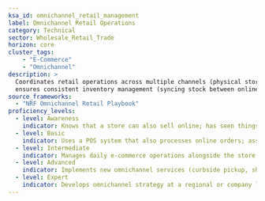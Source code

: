 ```yaml
---  
ksa_id: omnichannel_retail_management  
label: Omnichannel Retail Operations  
category: Technical  
sector: Wholesale_Retail_Trade  
horizon: core  
cluster_tags: 
    - "E-Commerce"
    - "Omnichannel"
description: >  
  Coordinates retail operations across multiple channels (physical store, online store, mobile app, etc.);  
  ensures consistent inventory management (syncing stock between online and in-store), handles online order fulfillment and in-store pickup, aligns promotions and customer experience across channels, and utilizes retail tech (POS systems, order management software) to run a seamless omnichannel business.  
source_frameworks:  
  - "NRF Omnichannel Retail Playbook"  
proficiency_levels:  
  - level: Awareness  
    indicator: Knows that a store can also sell online; has seen things like “buy online pick up in store” (BOPIS) as a concept.  
  - level: Basic  
    indicator: Uses a POS system that also processes online orders; assists with packing online orders for shipment or setting aside pickup orders; updates inventory counts when something is sold or returned in either channel as instructed.  
  - level: Intermediate  
    indicator: Manages daily e-commerce operations alongside the store (monitors online sales, adjusts in-store staffing for pickup rush hours); coordinates with warehouse or suppliers to keep both store and online stock replenished; handles basic customer inquiries that move between channels (like return an online purchase in store).  
  - level: Advanced  
    indicator: Implements new omnichannel services (curbside pickup, ship-from-store); utilises analytics from each channel to optimize product placement and marketing; ensures the technology platforms (POS, e-commerce site, inventory system) are integrated and data is consistent; follows NRF best practices for unified commerce.  
  - level: Expert  
    indicator: Develops omnichannel strategy at a regional or company level; leads digital transformation projects for a retail chain; ensures a single view of inventory and customer for the organization; stays at the forefront of retail tech innovations and possibly contributes to industry playbooks or case studies on successful omnichannel integration.  
---  
```


